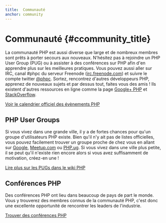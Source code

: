 ```yaml
---
title:  Communauté
anchor: community
---
```


# Communauté {#ccommunity_title}

La communauté PHP est aussi diverse que large et de nombreux membres sont prêts à porter secours aux nouveaux. 
N'hésitez pas à rejoindre un PHP User Group (PUG) ou à assister à des conférences sur PHP afin d'en apprendre plus sur 
les meilleures pratiques. Vous pouvez aussi aller sur IRC, canal #phpc du serveur Freenode ([irc.freenode.com][php-irc]) 
et suivre le compte twitter [@phpc][phpc-twitter]. Sortez, rencontrez d'autres développeurs PHP, apprenez de nouveaux 
sujets et par dessus tout, faites vous des amis ! Ils existent d'autres ressources en ligne comme la page 
[Google+ PHP][php-programmers-gplus] et [StackOverflow][php-so].

[Voir le calendrier officiel des évènements PHP][php-calendar]

## PHP User Groups

Si vous vivez dans une grande ville, il y a de fortes chances pour qu'un groupe d'utilisateurs PHP existe. Bien qu'il 
n'y ait pas de listes officielles, vous pouvez facilement trouver un groupe proche de chez vous en allant sur 
[Google][google], [Meetup.com][meetup] ou [PHP.ug][php-ug]. Si vous vivez dans une ville plus petite, il se peut qu'il 
n'existe rien encore alors si vous avez suffisamment de motivation, créez-en une !

[Lire plus sur les PUGs dans le wiki PHP][php-wiki]

## Conférences PHP

Des conférences PHP ont lieu dans beaucoup de pays de part le monde. Vous y trouverez des membres connus 
de la communauté PHP, c'est donc une excellente opportunité de rencontrer les leaders de l'industrie.

[Trouver des conférences PHP][php-conf]

[php-calendar]: http://www.php.net/cal.php
[google]: https://www.google.com/search?q=php+user+group+proche+de+chez+moi
[meetup]: http://www.meetup.com/find/
[php-ug]: http://php.ug
[php-wiki]: https://wiki.php.net/usergroups
[php-conf]: http://php.net/conferences/index.php
[phpc-twitter]: https://twitter.com/phpc
[php-programmers-gplus]: https://plus.google.com/u/0/communities/104245651975268426012
[php-irc]: http://webchat.freenode.net/?channels=phpc
[php-so]: http://stackoverflow.com/questions/tagged/php
